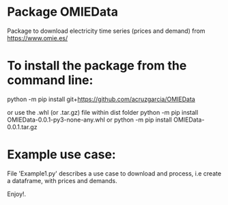 # Package OMIEData
Package to download electricity time series (prices and demand) from https://www.omie.es/

# To install the package from the command line:
python -m pip install git+https://github.com/acruzgarcia/OMIEData

or use the .whl (or .tar.gz) file within dist folder
python -m pip install OMIEData-0.0.1-py3-none-any.whl
or
python -m pip install OMIEData-0.0.1.tar.gz


# Example use case:
File 'Example1.py' describes a use case to download and process, i.e create a dataframe, with prices and demands.

Enjoy!.

